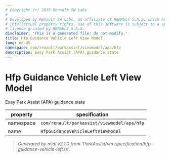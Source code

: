 ```yaml
---
# Copyright (c) 2019 Renault SW Labs
#
# Developed by Renault SW Labs, an affiliate of RENAULT S.A.S. which holds all
# intellectual property rights. Use of this software is subject to a specific
# license granted by RENAULT S.A.S.
disclaimer: 'This is a generated file: do not modify.'
title: Hfp Guidance Vehicle Left View Model
lang: en-US
namespace: com/renault/parkassist/viewmodel/apa/hfp
description: Easy Park Assist (APA) guidance state
---
```


# Hfp Guidance Vehicle Left View Model

Easy Park Assist (APA) guidance state

|property |specification                             |
|---------|------------------------------------------|
|namespace|`com/renault/parkassist/viewmodel/apa/hfp`|
|name     |`HfpGuidanceVehicleLeftViewModel`         |

> *Generated by midl v2.1.0 from 'ParkAssist/vm-specification/hfp-guidance-vehicle-left.ts'.*


